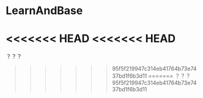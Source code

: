 # LearnAndBase
<<<<<<< HEAD
<<<<<<< HEAD
=======
？？？
>>>>>>> 95f5f219947c314eb41764b73e7437bd1f6b3d11
=======
？？？
>>>>>>> 95f5f219947c314eb41764b73e7437bd1f6b3d11

